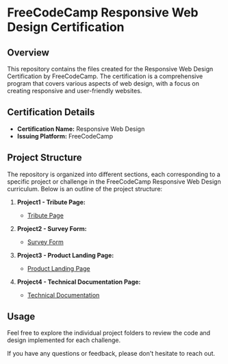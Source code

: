 # FreeCodeCamp Responsive Web Design Certification

## Overview

This repository contains the files created for the Responsive Web Design Certification by FreeCodeCamp. The certification is a comprehensive program that covers various aspects of web design, with a focus on creating responsive and user-friendly websites.

## Certification Details

- **Certification Name:** Responsive Web Design
- **Issuing Platform:** FreeCodeCamp
<!-- 
- **Certification Link:** [Your Certification Link] 
-->

## Project Structure

The repository is organized into different sections, each corresponding to a specific project or challenge in the FreeCodeCamp Responsive Web Design curriculum. Below is an outline of the project structure:

1. **Project1 - Tribute Page:**
    - [Tribute Page](./)

2. **Project2 - Survey Form:**
    - [Survey Form](./Survey_form/)

3. **Project3 - Product Landing Page:**
    - [Product Landing Page](./Landing_page/)

4. **Project4 - Technical Documentation Page:**
    - [Technical Documentation](./Technical_Documentation_page/)
<!--
5. **Project5 - Personal Portfolio:**
    - [Files and Code](/Project5_Personal_Portfolio)
    - [Live Demo](Your_Live_Demo_Link)
-->
## Usage

Feel free to explore the individual project folders to review the code and design implemented for each challenge.

If you have any questions or feedback, please don't hesitate to reach out.
<!--
## Certification Badge


```markdown
[![FreeCodeCamp Responsive Web Design Certification](Your_Badge_Image_Link)](Your_Certification_Link)
-->
